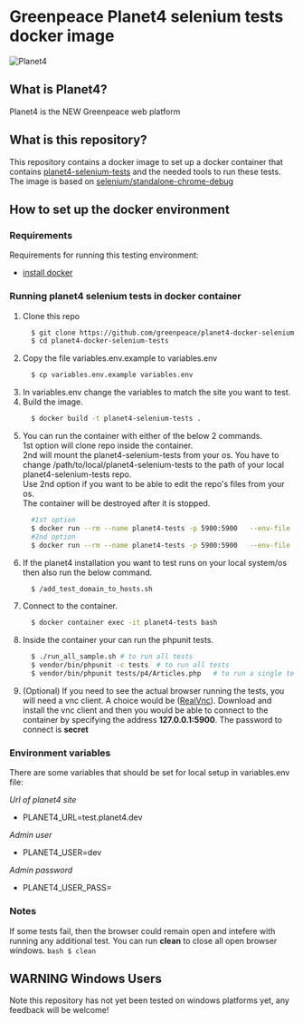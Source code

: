 # Greenpeace Planet4 selenium tests docker image

![Planet4](https://cdn-images-1.medium.com/letterbox/300/36/50/50/1*XcutrEHk0HYv-spjnOej2w.png?source=logoAvatar-ec5f4e3b2e43---fded7925f62)

## What is Planet4?

Planet4 is the NEW Greenpeace web platform

## What is this repository?

This repository contains a docker image to set up a docker container that contains [planet4-selenium-tests](https://github.com/greenpeace/planet4-selenium-tests) and the needed tools to run these tests.
The image is based on [selenium/standalone-chrome-debug](https://github.com/SeleniumHQ/docker-selenium)

## How to set up the docker environment

### Requirements

Requirements for running this testing environment:

  * [install docker](https://docs.docker.com/engine/installation/)

### Running planet4 selenium tests in docker container


1. Clone this repo
    ```bash
      $ git clone https://github.com/greenpeace/planet4-docker-selenium-tests
      $ cd planet4-docker-selenium-tests
    ```
1. Copy the file variables.env.example to variables.env
    ```bash
      $ cp variables.env.example variables.env
    ```
1. In variables.env change the variables to match the site you want to test.
1. Build the image.
    ```bash
      $ docker build -t planet4-selenium-tests .
    ```
1. You can run the container with either of the below 2 commands.<br> 
1st option will clone repo inside the container. <br>
2nd will mount the planet4-selenium-tests from your os. You have to change /path/to/local/planet4-selenium-tests to the path of your local planet4-selenium-tests repo.<br>
Use 2nd option if you want to be able to edit the repo's files from your os.<br>
The container will be destroyed after it is stopped.
    ```bash
      #1st option
      $ docker run --rm --name planet4-tests -p 5900:5900   --env-file variables.env  planet4-selenium-tests
      #2nd option
      $ docker run --rm --name planet4-tests -p 5900:5900   --env-file variables.env  -v /path/to/local/planet4-selenium-tests:/var/www/tests:rw planet4-selenium-tests   
    ```    
1. If the planet4 installation you want to test runs on your local system/os then also run the below command.
    ```bash
      $ /add_test_domain_to_hosts.sh       
    ```    
1. Connect to the container.
    ```bash
      $ docker container exec -it planet4-tests bash       
    ```
1. Inside the container your can run the phpunit tests.
    ```bash
      $ ./run_all_sample.sh # to run all tests
      $ vendor/bin/phpunit -c tests  # to run all tests   
      $ vendor/bin/phpunit tests/p4/Articles.php   # to run a single test
    ```
1. (Optional) If you need to see the actual browser running the tests, you will need a vnc client. 
 A choice would be ([RealVnc](https://www.realvnc.com/en/connect/download/vnc/)).
 Download and install the vnc client and then you would be able to connect to the container by specifying the address **127.0.0.1:5900**. 
 The password to connect is **secret** 


### Environment variables

There are some variables that should be set for local setup in variables.env file:

_Url of planet4 site_
  * PLANET4_URL=test.planet4.dev
    
_Admin user_
  * PLANET4_USER=dev
    
_Admin password_
  * PLANET4_USER_PASS=


### Notes
If some tests fail, then the browser could remain open and intefere with running any additional test.
You can run **clean** to close all open browser windows.
    ```bash
      $ clean
    ```    

## WARNING Windows Users

Note this repository has not yet been tested on windows platforms yet, any feedback will be welcome!
